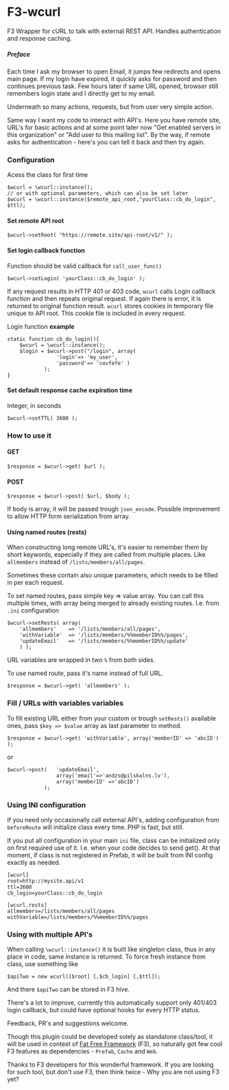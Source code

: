 # F3-wcurl
F3 Wrapper for cURL to talk with external REST API. Handles authentication and response caching.

##### Preface

Each time I ask my browser to open Email, it jumps few redirects and opens main page. If my login have expired, it quickly asks for password and then continues previous task. Few hours later if same URL opened, browser still remembers login state and I directly get to my email.

Underneath so many actions, requests, but from user very simple action.

Same way I want my code to interact with API's. Here you have remote site, URL's for basic actions and at some point later now "Get enabled servers in this organization" or "Add user to this mailing list". By the way, if remote asks for authentication - here's you can tell it back and then try again.

### Configuration
Acess the class for first time
```
$wcurl = \wcurl::instance();
// or with optional parameters, which can also be set later
$wcurl = \wcurl::instance($remote_api_root,"yourClass::cb_do_login", $ttl);
```

#### Set remote API root
```
$wcurl->setRoot( "https://remote.site/api-root/v1/" );
```

#### Set login callback function
Function should be valid callback for `call_user_func()`

```
$wcurl->setLogin( 'yourClass::cb_do_login' );
```
If any request results in HTTP 401 or 403 code, `wcurl` calls Login callback function and then repeats original request. If again there is error, it is returned to original function result. `wcurl` stores cookies in temporary file unique to API root. This cookie file is included in every request.

Login function **example**
```
static function cb_do_login(){
	$wcurl = \wcurl::instance();
	$login = $wcurl->post("/login", array(
				'login'=> 'my_user',
				'password'=> 'covfefe' )
			);
}
```


#### Set default response cache expiration time

Integer, in seconds

```
$wcurl->setTTL( 3600 );
```

### How to use it

#### GET

```
$response = $wcurl->get( $url );
```

#### POST

```
$response = $wcurl->post( $url, $body );
```
If body is array, it will be passed trough `json_encode`. Possible improvement to allow HTTP form serialization from array.
#### Using named routes (rests)

When constructing long remote URL's, it's easier to remember them by short keywords, especially if they are called from multiple places. Like `allmembers` instead of `/lists/members/all/pages`.

Sometimes these contain also unique parameters, which needs to be filled in per each request.

To set named routes, pass simple key => value array. You can call this multiple times, with array being merged to already existing routes. I.e. from `.ini` configuration
```
$wcurl->setRests( array(
	'allmembers'	=> '/lists/members/all/pages',
	'withVariable'	=> '/lists/members/%%memberID%%/pages',
	'updateEmail'	=> '/lists/members/%%memberID%%/update'
	) );
```
URL variables are wrapped in two `%` from both sides.

To use named route, pass it's name instead of full URL.

```
$response = $wcurl->get( 'allmembers' );
```

### Fill / URLs with variables variables

To fill existing URL either from your custom or trough `setRests()` available ones, pass `$key => $value` array as last parameter to method.

```
$response = $wcurl->get( 'withVariable', array('memberID' => 'abcID') );
```
or
```
$wcurl->post(	'updateEmail',
				array('email'=>'andzs@pilskalns.lv'),
				array('memberID' =>'abcID')
			);
```

### Using INI configuration

If you need only occasionally call external API's, adding configuration from `beforeRoute` will initialize class every time. PHP is fast, but still.

If you put all configuration in your main `ini` file, class can be initialized only on first required use of it. I.e. when your code decides to send get(). At that moment, if class is not registered in Prefab, it will be built from INI config exactly as needed.

```
[wcurl]
root=http://mysite.api/v1
ttl=3600
cb_login=yourClass::cb_do_login

[wcurl.rests]
allmembers=/lists/members/all/pages
withVariable=/lists/members/%%memberID%%/pages
```

### Using with multiple API's
When calling `\wcurl::instance()` it is built like singleton class, thus in any place in code, same instance is returned. To force fresh instance from class, use something like
```
$apiTwo = new wcurl([$root] [,$cb_login] [,$ttl]);
```
And there `$apiTwo` can be stored in F3 hive.


There's a lot to improve, currently this automatically support only 401/403 login callback, but could have optional hooks for every HTTP status.

Feedback, PR's and suggestions welcome.


Though this plugin could be developed solely as standalone class/tool, it will be used in context of [Fat Free Framework](https://fatfreeframework.com) (F3), so naturally got few cool F3 features as dependencies - `Prefab`, `Cache` and `Web`.

Thanks to F3 developers for this wonderful framework. If you are looking for such tool, but don't use F3, then think twice - Why you are not using F3 yet?
